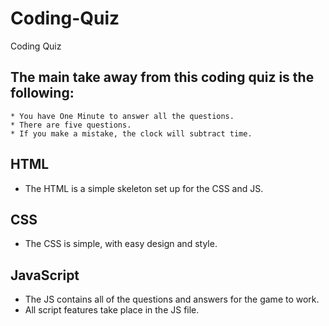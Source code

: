 # Coding-Quiz
Coding Quiz

## The main take away from this coding quiz is the following:
```
* You have One Minute to answer all the questions.
* There are five questions.
* If you make a mistake, the clock will subtract time.
```
## HTML

* The HTML is a simple skeleton set up for the CSS and JS. 

## CSS

* The CSS is simple, with easy design and style.

## JavaScript

* The JS contains all of the questions and answers for the game to work.
* All script features take place in the JS file.
